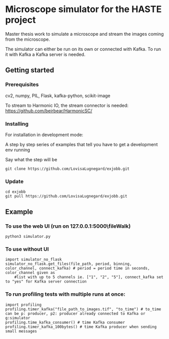 # Microscope simulator for the HASTE project 

Master thesis work to simulate a microscope and stream the images coming from the microscope.

The simulator can either be run on its own or connected with Kafka. To run it with Kafka a Kafka server is needed. 

## Getting started

### Prerequisites

cv2, numpy, PIL, Flask, kafka-python, scikit-image 

To stream to Harmonic IO, the stream connector is needed: https://github.com/beirbear/HarmonicSC/


### Installing

For installation in development mode:

A step by step series of examples that tell you have to get a development env running

Say what the step will be

```
git clone https://github.com/LovisaLugnegard/exjobb.git

```

### Update

```
cd exjobb
git pull https://github.com/LovisaLugnegard/exjobb.git

```

## Example
### To use the web UI (run on 127.0.0.1:5000\fileWalk)
```
python3 simulator.py
```
### To use without UI
```
import simulator_no_flask
simulator_no_flask.get_files(file_path, period, binning, color_channel, connect_kafka) # period = period time in seconds,  color_channel given as
	#list with up to 5 channels ie. ["1", "2", "5"], connect_kafka set to "yes" for Kafka server connection
```
### To run profiling tests with multiple runs at once:
```
import profiling
profiling.timer_kafka("file_path_to_images.tif", "to_time") # to_time can be p: producer, p2: producer already connected to Kafka or g:simulator
profiling.time_kafka_consumer() # time Kafka consumer
profiling.timer_kafka_100bytes() # time Kafka producer when sending small messages 
```

